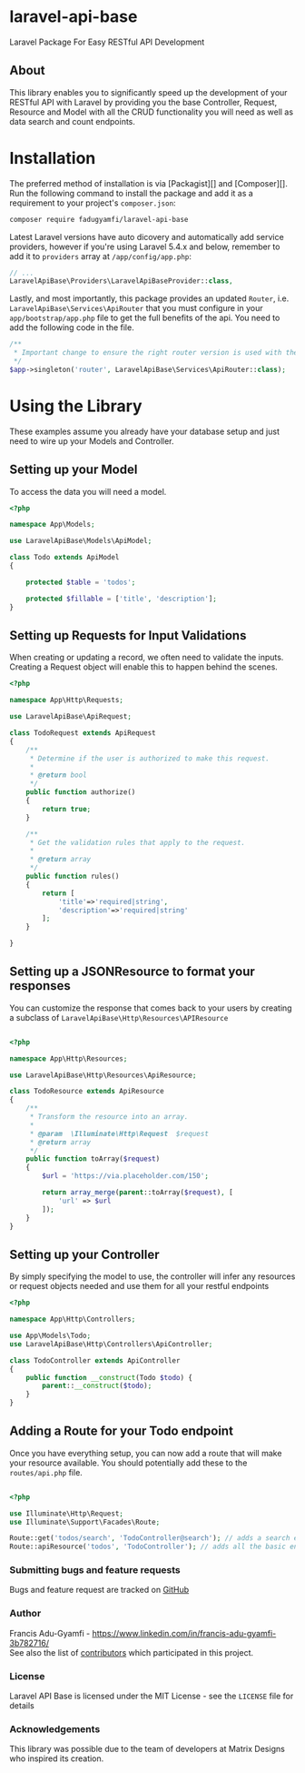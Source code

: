 # laravel-api-base
Laravel Package For Easy RESTful API Development

## About

This library enables you to significantly speed up the development of your RESTful API with Laravel by providing you the base 
Controller, Request, Resource and Model with all the CRUD functionality you will need as well as data search and count endpoints.


# Installation

The preferred method of installation is via [Packagist][] and [Composer][]. Run the following command to install the package and add it as a requirement to your project's `composer.json`:

```bash
composer require fadugyamfi/laravel-api-base
```

Latest Laravel versions have auto dicovery and automatically add service providers, however if you're using Laravel 5.4.x and below, remember to add it to `providers` array at `/app/config/app.php`:

```php
// ...
LaravelApiBase\Providers\LaravelApiBaseProvider::class,
```

Lastly, and most importantly, this package provides an updated `Router`, i.e. `LaravelApiBase\Services\ApiRouter` that you must configure in your `app/bootstrap/app.php` file to get the full benefits of the api. You need to add the following code in the file.

```php
/**
 * Important change to ensure the right router version is used with the Laravel API Base package
 */
$app->singleton('router', LaravelApiBase\Services\ApiRouter::class);

```


# Using the Library

These examples assume you already have your database setup and just need to wire up your Models and Controller. 

## Setting up your Model

To access the data you will need a model.

```php
<?php

namespace App\Models;

use LaravelApiBase\Models\ApiModel;

class Todo extends ApiModel
{

    protected $table = 'todos';

    protected $fillable = ['title', 'description'];
}
```

## Setting up Requests for Input Validations

When creating or updating a record, we often need to validate the inputs. Creating a Request object will enable this to
happen behind the scenes.

```php
<?php

namespace App\Http\Requests;

use LaravelApiBase\ApiRequest;

class TodoRequest extends ApiRequest
{
    /**
     * Determine if the user is authorized to make this request.
     *
     * @return bool
     */
    public function authorize()
    {
        return true;
    }

    /**
     * Get the validation rules that apply to the request.
     *
     * @return array
     */
    public function rules()
    {
        return [
            'title'=>'required|string',
            'description'=>'required|string'
        ];
    }

}

```

## Setting up a JSONResource to format your responses

You can customize the response that comes back to your users by creating a subclass of `LaravelApiBase\Http\Resources\APIResource`

```php

<?php

namespace App\Http\Resources;

use LaravelApiBase\Http\Resources\ApiResource;

class TodoResource extends ApiResource
{
    /**
     * Transform the resource into an array.
     *
     * @param  \Illuminate\Http\Request  $request
     * @return array
     */
    public function toArray($request)
    {
        $url = 'https://via.placeholder.com/150';

        return array_merge(parent::toArray($request), [
            'url' => $url
        ]);
    }
}
```

## Setting up your Controller

By simply specifying the model to use, the controller will infer any resources or request objects needed and use them for 
all your restful endpoints

```php
<?php 

namespace App\Http\Controllers;

use App\Models\Todo;
use LaravelApiBase\Http\Controllers\ApiController;

class TodoController extends ApiController
{
    public function __construct(Todo $todo) {
        parent::__construct($todo);
    }
}
```

## Adding a Route for your Todo endpoint

Once you have everything setup, you can now add a route that will make your resource available. You should potentially add these to
the `routes/api.php` file.

```php

<?php

use Illuminate\Http\Request;
use Illuminate\Support\Facades\Route;

Route::get('todos/search', 'TodoController@search'); // adds a search endpoint with paginated data
Route::apiResource('todos', 'TodoController'); // adds all the basic endpoints for GET, POST, PUT, DELETE
```

### Submitting bugs and feature requests

Bugs and feature request are tracked on [GitHub](https://github.com/fadugyamfi/laravel-api-base/issues)

### Author

Francis Adu-Gyamfi - <https://www.linkedin.com/in/francis-adu-gyamfi-3b782716/><br />
See also the list of [contributors](https://github.com/fadugyamfi/laravel-api-base/contributors) which participated in this project.

### License

Laravel API Base is licensed under the MIT License - see the `LICENSE` file for details

### Acknowledgements

This library was possible due to the team of developers at Matrix Designs who inspired its creation.


